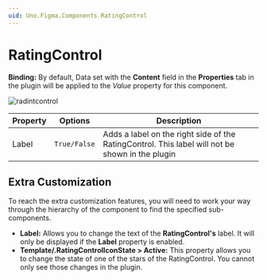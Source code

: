 ```yaml
---
uid: Uno.Figma.Components.RatingControl
---
```


# RatingControl

**Binding:** By default, Data set with the **Content** field in the **Properties** tab in the plugin will be applied to the *Value* property for this component.

![radintcontrol](./images/ratingcontrol.png)

| Property | Options      | Description                                                  |
| -------- | ------------ | ------------------------------------------------------------ |
| Label    | `True/False` | Adds a label on the right side of the RatingControl. This label will not be shown in the plugin |

## Extra Customization

To reach the extra customization features, you will need to work your way through the hierarchy of the component to find the specified sub-components.

- **Label:** Allows you to change the text of the **RatingControl's** label. It will only be displayed if  the **Label** property is enabled.
- **Template/.RatingControlIconState > Active:** This property allows you to change the state of one of the stars of the RatingControl. You cannot only see those changes in the plugin.
